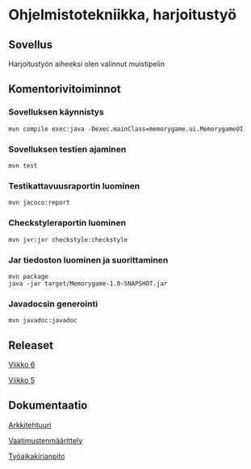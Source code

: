 # Ohjelmistotekniikka, harjoitustyö

## Sovellus

Harjoitustyön aiheeksi olen valinnut muistipelin

## Komentorivitoiminnot

### Sovelluksen käynnistys

```
mvn compile exec:java -Dexec.mainClass=memorygame.ui.MemorygameUI
```

### Sovelluksen testien ajaminen

```
mvn test
```

### Testikattavuusraportin luominen

```
mvn jacoco:report
```

### Checkstyleraportin luominen

```
mvn jxr:jxr checkstyle:checkstyle
```

### Jar tiedoston luominen ja suorittaminen

```
mvn package
java -jar target/Memorygame-1.0-SNAPSHOT.jar
```

### Javadocsin generointi

```
mvn javadoc:javadoc
```

## Releaset

[Viikko 6](https://github.com/jussmaki/ot-harjoitustyo/releases/tag/Week6)

[Viikko 5](https://github.com/jussmaki/ot-harjoitustyo/releases/tag/Week5)

## Dokumentaatio

[Arkkitehtuuri](dokumentointi/arkkitehtuuri.md)

[Vaatimustenmäärittely](dokumentointi/vaatimusmaarittely.md)

[Työaikakirjanpito](dokumentointi/tuntikirjanpito.md)
